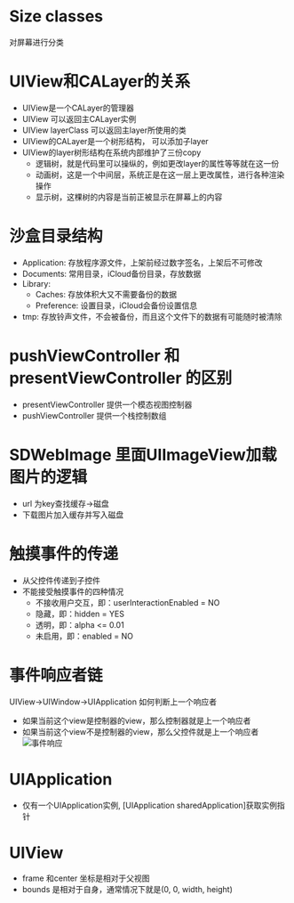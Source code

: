 # Size classes
对屏幕进行分类

# UIView和CALayer的关系
- UIView是一个CALayer的管理器
- UIView 可以返回主CALayer实例
- UIView layerClass 可以返回主layer所使用的类
- UIView的CALayer是一个树形结构， 可以添加子layer
- UIView的layer树形结构在系统内部维护了三份copy
  - 逻辑树，就是代码里可以操纵的，例如更改layer的属性等等就在这一份
  - 动画树，这是一个中间层，系统正是在这一层上更改属性，进行各种渲染操作
  - 显示树，这棵树的内容是当前正被显示在屏幕上的内容
  
# 沙盒目录结构
- Application: 存放程序源文件，上架前经过数字签名，上架后不可修改
- Documents: 常用目录，iCloud备份目录，存放数据
- Library: 
  - Caches: 存放体积大又不需要备份的数据
  - Preference: 设置目录，iCloud会备份设置信息
- tmp: 存放铃声文件，不会被备份，而且这个文件下的数据有可能随时被清除

# pushViewController 和presentViewController 的区别
- presentViewController 提供一个模态视图控制器
- pushViewController 提供一个栈控制数组

# SDWebImage 里面UIImageView加载图片的逻辑
- url 为key查找缓存->磁盘
- 下载图片加入缓存并写入磁盘

# 触摸事件的传递
- 从父控件传递到子控件
- 不能接受触摸事件的四种情况
  - 不接收用户交互，即：userInteractionEnabled = NO
  - 隐藏，即：hidden = YES
  - 透明，即：alpha <= 0.01
  - 未启用，即：enabled = NO

# 事件响应者链
UIView->UIWindow->UIApplication
如何判断上一个响应者
- 如果当前这个view是控制器的view，那么控制器就是上一个响应者
- 如果当前这个view不是控制器的view，那么父控件就是上一个响应者
![](image/view.png "事件响应")

# UIApplication
- 仅有一个UIApplication实例, [UIApplication sharedApplication]获取实例指针

# UIView
- frame 和center 坐标是相对于父视图
- bounds 是相对于自身，通常情况下就是(0, 0, width, height)






